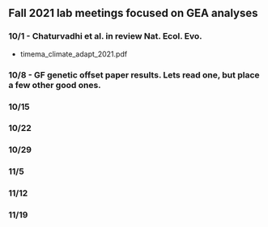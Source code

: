 ## Fall 2021 lab meetings focused on GEA analyses

### 10/1 - Chaturvadhi et al. in review Nat. Ecol. Evo.
- timema_climate_adapt_2021.pdf

### 10/8 - GF genetic offset paper results. Lets read one, but place a few other good ones. 

### 10/15

### 10/22

### 10/29

### 11/5

### 11/12

### 11/19
